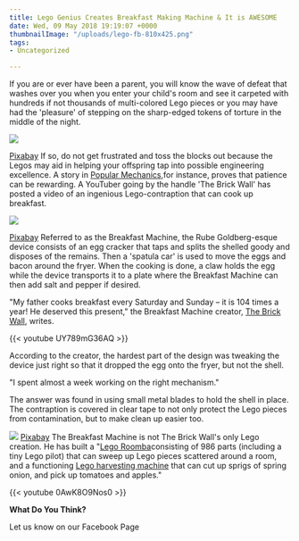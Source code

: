 ```yaml
---
title: Lego Genius Creates Breakfast Making Machine & It is AWESOME
date: Wed, 09 May 2018 19:19:07 +0000
thumbnailImage: "/uploads/lego-fb-810x425.png"
tags:
- Uncategorized

---
```

If you are or ever have been a parent, you will know the wave of defeat that washes over you when you enter your child's room and see it carpeted with hundreds if not thousands of multi-colored Lego pieces or you may have had the 'pleasure' of stepping on the sharp-edged tokens of torture in the middle of the night. 

![](http://newsattorneys.staging.wpengine.com/wp-content/uploads/2018/05/lego-blocks-1024x682.jpg) 

[Pixabay](https://pixabay.com/en/lego-blocks-duplo-lego-colorful-2458575/) If so, do not get frustrated and toss the blocks out because the Legos may aid in helping your offspring tap into possible engineering excellence. A story in [Popular Mechanics](https://www.popularmechanics.com/technology/a20198728/this-lego-breakfast-machine-can-make-you-bacon-and-eggs/),for instance, proves that patience can be rewarding. A YouTuber going by the handle 'The Brick Wall' has posted a video of an ingenious Lego-contraption that can cook up breakfast. 

![](http://newsattorneys.staging.wpengine.com/wp-content/uploads/2018/05/lego-blocks3-1024x682.jpg) 

[Pixabay](https://pixabay.com/en/lego-build-building-blocks-toys-708088/) Referred to as the Breakfast Machine, the Rube Goldberg-esque device consists of an egg cracker that taps and splits the shelled goody and disposes of the remains. Then a 'spatula car' is used to move the eggs and bacon around the fryer. When the cooking is done, a claw holds the egg while the device transports it to a plate where the Breakfast Machine can then add salt and pepper if desired.

"My father cooks breakfast every Saturday and Sunday – it is 104 times a year! He deserved this present," the Breakfast Machine creator, [The Brick Wall](https://www.facebook.com/Thebrickwalllego), writes.

{{< youtube UY789mG36AQ >}}

According to the creator, the hardest part of the design was tweaking the device just right so that it dropped the egg onto the fryer, but not the shell.

"I spent almost a week working on the right mechanism."

The answer was found in using small metal blades to hold the shell in place. The contraption is covered in clear tape to not only protect the Lego pieces from contamination, but to make clean up easier too.

![](http://newsattorneys.staging.wpengine.com/wp-content/uploads/2018/05/lego-blocks2-1024x768.jpg) [Pixabay](https://pixabay.com/en/duplo-lego-build-toys-children-1981724/) The Breakfast Machine is not The Brick Wall's only Lego creation. He has built a "[Lego Roomba](https://www.youtube.com/watch?v=COOVF0RuaMM)consisting of 986 parts (including a tiny Lego pilot) that can sweep up Lego pieces scattered around a room, and a functioning [Lego harvesting machine](https://www.youtube.com/watch?v=Oa1QboGTzvE) that can cut up sprigs of spring onion, and pick up tomatoes and apples." 

{{< youtube 0AwK8O9Nos0 >}}

**What Do You Think?**

Let us know on our Facebook Page